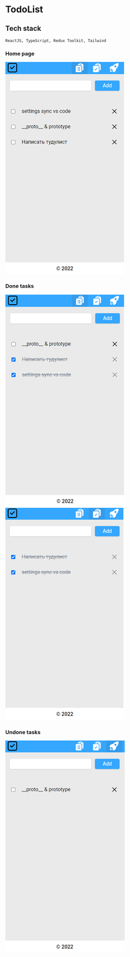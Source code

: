 # TodoList

## Tech stack

```
ReactJS, TypeScript, Redux Toolkit, Tailwind
```

### Home page

<img src="./readme/screen1.png" alt="home page">

### Done tasks

<img src="./readme/screen2.png" alt="looks done todos">
<img src="./readme/screen3.png" alt="done todos page">

### Undone tasks

<img src="./readme/screen4.png" alt="undone todos page">
